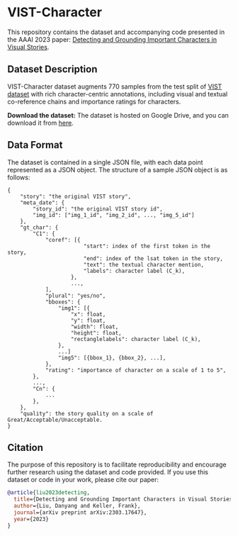 # VIST-Character
This repository contains the dataset and accompanying code presented in the AAAI 2023 paper: [Detecting and Grounding Important Characters in Visual Stories](https://arxiv.org/abs/2303.17647).

## Dataset Description
VIST-Character dataset augments 770 samples from the test split of [VIST dataset](https://aclanthology.org/N16-1147/) with rich character-centric annotations, including visual and textual co-reference chains and importance ratings for characters.

**Download the dataset:** The dataset is hosted on Google Drive, and you can download it from [here](https://drive.google.com/file/d/1CNZH6cAeQLAvS-fLJgo1pdFb9_gdWzG6/view).


## Data Format
The dataset is contained in a single JSON file, with each data point represented as a JSON object. The structure of a sample JSON object is as follows:
```
{
    "story": "the original VIST story",
    "meta_date": {
        "story_id": "the original VIST story id",
        "img_id": ["img_1_id", "img_2_id", ..., "img_5_id"]
    },
    "gt_char": {
        "C1": {
            "coref": [{
                        "start": index of the first token in the story,
                        "end": index of the lsat token in the story,
                        "text": the textual character mention,
                        "labels": character label (C_k),
                    },
                    ...,
            ],
            "plural": "yes/no",
            "bboxes": {
                "img1": [{
                    "x": float,
                    "y": float,
                    "width": float,
                    "height": float,
                    "rectanglelabels": character label (C_k),
                },
                ...]
                "img5": [{bbox_1}, {bbox_2}, ...],
            },
            "rating": "importance of character on a scale of 1 to 5",
        },
        ...,
        "Cn": {
            ...
        },
    },
    "quality": the story quality on a scale of Great/Acceptable/Unacceptable.
}
```
## Citation

The purpose of this repository is to facilitate reproducibility and encourage further research using the dataset and code provided. If you use this dataset or code in your work, please cite our paper:
```bibtex
@article{liu2023detecting,
  title={Detecting and Grounding Important Characters in Visual Stories},
  author={Liu, Danyang and Keller, Frank},
  journal={arXiv preprint arXiv:2303.17647},
  year={2023}
}
```
